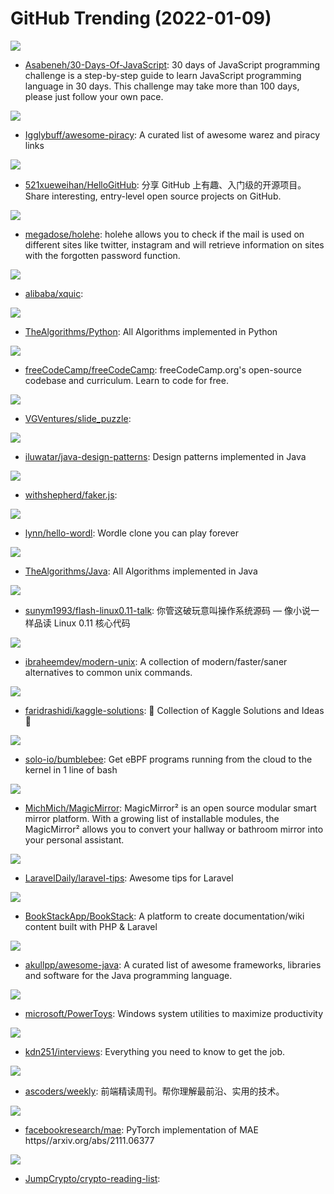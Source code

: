 # GitHub Trending (2022-01-09)

![](https://img.shields.io/badge/JavaScript-New%20300-green?style=flat-square&logo=appveyor)
- [Asabeneh/30-Days-Of-JavaScript](https://github.com/Asabeneh/30-Days-Of-JavaScript): 30 days of JavaScript programming challenge is a step-by-step guide to learn JavaScript programming language in 30 days. This challenge may take more than 100 days, please just follow your own pace.

![](https://img.shields.io/badge/HTML-New%20448-green?style=flat-square&logo=appveyor)
- [Igglybuff/awesome-piracy](https://github.com/Igglybuff/awesome-piracy): A curated list of awesome warez and piracy links

![](https://img.shields.io/badge/Python-New%2042-green?style=flat-square&logo=appveyor)
- [521xueweihan/HelloGitHub](https://github.com/521xueweihan/HelloGitHub): 分享 GitHub 上有趣、入门级的开源项目。Share interesting, entry-level open source projects on GitHub.

![](https://img.shields.io/badge/Python-New%2018-green?style=flat-square&logo=appveyor)
- [megadose/holehe](https://github.com/megadose/holehe): holehe allows you to check if the mail is used on different sites like twitter, instagram and will retrieve information on sites with the forgotten password function.

![](https://img.shields.io/badge/C-New%2031-green?style=flat-square&logo=appveyor)
- [alibaba/xquic](https://github.com/alibaba/xquic): 

![](https://img.shields.io/badge/Python-New%20149-green?style=flat-square&logo=appveyor)
- [TheAlgorithms/Python](https://github.com/TheAlgorithms/Python): All Algorithms implemented in Python

![](https://img.shields.io/badge/JavaScript-New%20126-green?style=flat-square&logo=appveyor)
- [freeCodeCamp/freeCodeCamp](https://github.com/freeCodeCamp/freeCodeCamp): freeCodeCamp.org's open-source codebase and curriculum. Learn to code for free.

![](https://img.shields.io/badge/Dart-New%2023-green?style=flat-square&logo=appveyor)
- [VGVentures/slide_puzzle](https://github.com/VGVentures/slide_puzzle): 

![](https://img.shields.io/badge/Java-New%2049-green?style=flat-square&logo=appveyor)
- [iluwatar/java-design-patterns](https://github.com/iluwatar/java-design-patterns): Design patterns implemented in Java

![](https://img.shields.io/badge/JavaScript-New%20195-green?style=flat-square&logo=appveyor)
- [withshepherd/faker.js](https://github.com/withshepherd/faker.js): 

![](https://img.shields.io/badge/TypeScript-New%206-green?style=flat-square&logo=appveyor)
- [lynn/hello-wordl](https://github.com/lynn/hello-wordl): Wordle clone you can play forever

![](https://img.shields.io/badge/Java-New%2044-green?style=flat-square&logo=appveyor)
- [TheAlgorithms/Java](https://github.com/TheAlgorithms/Java): All Algorithms implemented in Java

![](https://img.shields.io/badge/C-New%2079-green?style=flat-square&logo=appveyor)
- [sunym1993/flash-linux0.11-talk](https://github.com/sunym1993/flash-linux0.11-talk): 你管这破玩意叫操作系统源码 — 像小说一样品读 Linux 0.11 核心代码

![](https://img.shields.io/badge/none-New%20244-green?style=flat-square&logo=appveyor)
- [ibraheemdev/modern-unix](https://github.com/ibraheemdev/modern-unix): A collection of modern/faster/saner alternatives to common unix commands.

![](https://img.shields.io/badge/HTML-New%2075-green?style=flat-square&logo=appveyor)
- [faridrashidi/kaggle-solutions](https://github.com/faridrashidi/kaggle-solutions): 🏅 Collection of Kaggle Solutions and Ideas 🏅

![](https://img.shields.io/badge/C-New%2059-green?style=flat-square&logo=appveyor)
- [solo-io/bumblebee](https://github.com/solo-io/bumblebee): Get eBPF programs running from the cloud to the kernel in 1 line of bash

![](https://img.shields.io/badge/JavaScript-New%208-green?style=flat-square&logo=appveyor)
- [MichMich/MagicMirror](https://github.com/MichMich/MagicMirror): MagicMirror² is an open source modular smart mirror platform. With a growing list of installable modules, the MagicMirror² allows you to convert your hallway or bathroom mirror into your personal assistant.

![](https://img.shields.io/badge/none-New%2035-green?style=flat-square&logo=appveyor)
- [LaravelDaily/laravel-tips](https://github.com/LaravelDaily/laravel-tips): Awesome tips for Laravel

![](https://img.shields.io/badge/PHP-New%20284-green?style=flat-square&logo=appveyor)
- [BookStackApp/BookStack](https://github.com/BookStackApp/BookStack): A platform to create documentation/wiki content built with PHP & Laravel

![](https://img.shields.io/badge/none-New%2025-green?style=flat-square&logo=appveyor)
- [akullpp/awesome-java](https://github.com/akullpp/awesome-java): A curated list of awesome frameworks, libraries and software for the Java programming language.

![](https://img.shields.io/badge/C%23-New%20176-green?style=flat-square&logo=appveyor)
- [microsoft/PowerToys](https://github.com/microsoft/PowerToys): Windows system utilities to maximize productivity

![](https://img.shields.io/badge/Java-New%20124-green?style=flat-square&logo=appveyor)
- [kdn251/interviews](https://github.com/kdn251/interviews): Everything you need to know to get the job.

![](https://img.shields.io/badge/JavaScript-New%2087-green?style=flat-square&logo=appveyor)
- [ascoders/weekly](https://github.com/ascoders/weekly): 前端精读周刊。帮你理解最前沿、实用的技术。

![](https://img.shields.io/badge/Python-New%20134-green?style=flat-square&logo=appveyor)
- [facebookresearch/mae](https://github.com/facebookresearch/mae): PyTorch implementation of MAE https//arxiv.org/abs/2111.06377

![](https://img.shields.io/badge/none-New%2062-green?style=flat-square&logo=appveyor)
- [JumpCrypto/crypto-reading-list](https://github.com/JumpCrypto/crypto-reading-list): 

